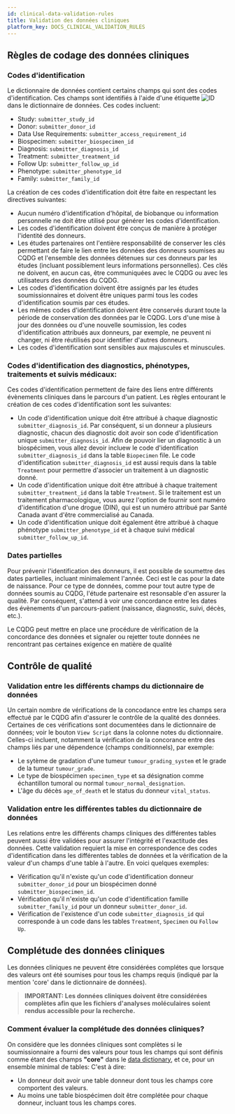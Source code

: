 ```yaml
---
id: clinical-data-validation-rules
title: Validation des données cliniques
platform_key: DOCS_CLINICAL_VALIDATION_RULES
---
```


## Règles de codage des données cliniques

### Codes d'identification

Le dictionnaire de données contient certains champs qui sont des codes d'identification. Ces champs sont identifiés à l'aide d'une étiquette ![ID](/assets/submission/dictionary-id.svg) dans le dictionnaire de données. Ces codes incluent:

- Study: `submitter_study_id`
- Donor: `submitter_donor_id`
- Data Use Requirements: `submitter_access_requirement_id`
- Biospecimen: `submitter_biospecimen_id`
- Diagnosis: `submitter_diagnosis_id`
- Treatment: `submitter_treatment_id`
- Follow Up: `submitter_follow_up_id`
- Phenotype: `submitter_phenotype_id`
- Family: `submitter_family_id`


La création de ces codes d'identification doit être faite en respectant les directives suivantes: 


- Aucun numéro d'identification d'hôpital, de biobanque ou information personnelle ne doit être utilisé pour générer les codes d'identification. 
- Les codes d'identification doivent être conçus de manière à protéger l'identité des donneurs. 
- Les études partenaires ont l'entière responsabilité de conserver les clés permettant de faire le lien entre les données des donneurs soumises au CQDG et l'ensemble des données détenues sur ces donneurs par les études (incluant possiblement leurs informations personnelles). Ces clés ne doivent, en aucun cas, être communiquées avec le CQDG ou avec les utilisateurs des données du CQDG. 
- Les codes d'identification doivent être assignés par les études soumissionnaires et doivent être uniques parmi tous les codes d'identification soumis par ces études. 
- Les mêmes codes d'identification doivent être conservés durant toute la période de conservation des données par le CQDG. Lors d'une mise à jour des données ou d'une nouvelle soumission, les codes d'identification attribués aux donneurs, par exemple, ne peuvent ni changer, ni être réutilisés pour identifier d'autres donneurs.  
- Les codes d'identification sont sensibles aux majuscules et minuscules. 

### Codes d'identification des diagnostics, phénotypes, traitements et suivis médicaux:

Ces codes d'identification permettent de faire des liens entre différents évènements cliniques dans le parcours d'un patient. Les règles entourant le création de ces codes d'identification sont les suivantes:

- Un code d'identification unique doit être attribué à chaque diagnostic `submitter_diagnosis_id`. Par conséquent, si un donneur a plusieurs diagnostic, chacun des diagnostic doit avoir son code d'identification unique `submitter_diagnosis_id`. Afin de pouvoir lier un diagnostic à un biospécimen, vous allez devoir incluew le code d'identification `submitter_diagnosis_id` dans la table `Biopecimen` file. Le code d'identification `submitter_diagnosis_id` est aussi requis dans la table `Treatment` pour permettre d'associer un traitement à un diagnostic donné.
- Un code d'identification unique doit être attribué à chaque traitement `submitter_treatment_id` dans la table `Treatment`. Si le traitement est un traitement pharmacologique, vous aurez l'option de fournir sont numéro d'identification d'une drogue (DIN), qui est un numéro attribué par Santé Canada avant d'être commercialisé au Canada. 
- Un code d'identification unique doit également être attribué à chaque phénotype `submitter_phenotype_id` et à chaque suivi médical `submitter_follow_up_id`.  

### Dates partielles

Pour prévenir l'identification des donneurs, il est possible de soumettre des dates partielles, incluant minimalement l'année. Ceci est le cas pour la date de naissance. Pour ce type de données, comme pour tout autre type de données soumis au CQDG, l'étude partenaire est resonsable d'en assurer la qualité. Par conséquent, s'attend à voir une concordance entre les dates des évènements d'un parcours-patient (naissance, diagnostic, suivi, décès, etc.).

Le CQDG peut mettre en place une procédure de vérification de la concordance des données et signaler ou rejetter toute données ne rencontrant pas certaines exigence en matière de qualité  


## Contrôle de qualité

### Validation entre les différents champs du dictionnaire de données


Un certain nombre de vérifications de la concodance entre les champs sera effectué par le CQDG afin d'assurer le contrôle de la qualité des données. Certaines de ces vérifications sont documentées dans le dictionnaire de données; voir le bouton `View Script` dans la colonne notes du dictionnaire. Celles-ci incluent, notamment la vérification de la concorance entre des champs liés par une dépendence (champs conditionnels), par exemple: 

- Le sytème de gradation d'une tumeur `tumour_grading_system` et le grade de la tumeur `tumour_grade`.   
- Le type de biospécimen `specimen_type` et sa désignation comme échantillon tumoral ou normal `tumour_normal_designation`.
- L'âge du décès `age_of_death` et le status du donneur `vital_status`. 


### Validation entre les différentes tables du dictionnaire de données

Les relations entre les différents champs cliniques des différentes tables peuvent aussi être validées pour assurer l'intégrité et l'exactitude des données. Cette validation requiert la mise en correspondence des codes d'identification dans les différentes tables de données et la vérification de la valeur d'un champs d'une table à l'autre. En voici quelques exemples:  

- Vérification qu'il n'existe qu'un code d'identification donneur `submitter_donor_id` pour un biospécimen donné `submitter_biospecimen_id`.
- Vérification qu'il n'existe qu'un code d'identification famille `submitter_family_id` pour un donneur   `submitter_donor_id`.
- Vérification de l'existence d'un code `submitter_diagnosis_id` qui corresponde à un code dans les tables  `Treatment`, `Specimen` ou `Follow Up`.


## Complétude des données cliniques

Les données cliniques ne peuvent être considérées complétes que lorsque des valeurs ont été soumises pour tous les champs requis (indiqué par la mention 'core' dans le dictionnaire de données). 

 > **IMPORTANT: Les données cliniques doivent être considérées complètes afin que les fichiers d'analyses moléculaires soient rendus accessible pour la recherche.** 

### Comment évaluer la complétude des données cliniques?

On considère que les données cliniques sont complètes si le soumissionnaire a fourni des valeurs pour tous les champs qui sont définis comme étant des champs **"core"**  dans le [data dictionary](/scripts/dictionary), et ce, pour un ensemble minimal de tables: C'est à dire: 

- Un donneur doit avoir une table donneur dont tous les champs core comportent des valeurs.
- Au moins une table biospécimen doit être complétée pour chaque donneur, incluant tous les champs cores. 
